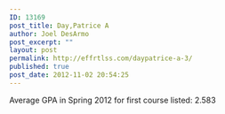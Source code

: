 ```yaml
---
ID: 13169
post_title: Day,Patrice A
author: Joel DesArmo
post_excerpt: ""
layout: post
permalink: http://effrtlss.com/daypatrice-a-3/
published: true
post_date: 2012-11-02 20:54:25
---
```

<p>Average GPA in Spring 2012 for first course listed: 2.583</p>